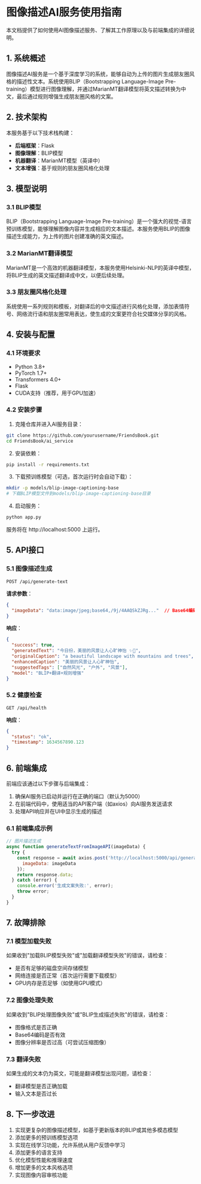 # 图像描述AI服务使用指南

本文档提供了如何使用AI图像描述服务、了解其工作原理以及与前端集成的详细说明。

## 1. 系统概述

图像描述AI服务是一个基于深度学习的系统，能够自动为上传的图片生成朋友圈风格的描述性文本。系统使用BLIP（Bootstrapping Language-Image Pre-training）模型进行图像理解，并通过MarianMT翻译模型将英文描述转换为中文，最后通过规则增强生成朋友圈风格的文案。

## 2. 技术架构

本服务基于以下技术栈构建：

- **后端框架**：Flask
- **图像理解**：BLIP模型
- **机器翻译**：MarianMT模型（英译中）
- **文本增强**：基于规则的朋友圈风格化处理

## 3. 模型说明

### 3.1 BLIP模型

BLIP（Bootstrapping Language-Image Pre-training）是一个强大的视觉-语言预训练模型，能够理解图像内容并生成相应的文本描述。本服务使用BLIP的图像描述生成能力，为上传的图片创建准确的英文描述。

### 3.2 MarianMT翻译模型

MarianMT是一个高效的机器翻译模型，本服务使用Helsinki-NLP的英译中模型，将BLIP生成的英文描述翻译成中文，以便后续处理。

### 3.3 朋友圈风格化处理

系统使用一系列规则和模板，对翻译后的中文描述进行风格化处理，添加表情符号、网络流行语和朋友圈常用表达，使生成的文案更符合社交媒体分享的风格。

## 4. 安装与配置

### 4.1 环境要求

- Python 3.8+
- PyTorch 1.7+
- Transformers 4.0+
- Flask
- CUDA支持（推荐，用于GPU加速）

### 4.2 安装步骤

1. 克隆仓库并进入AI服务目录：

```bash
git clone https://github.com/yourusername/FriendsBook.git
cd FriendsBook/ai_service
```

2. 安装依赖：

```bash
pip install -r requirements.txt
```

3. 下载预训练模型（可选，首次运行时会自动下载）：

```bash
mkdir -p models/blip-image-captioning-base
# 下载BLIP模型文件到models/blip-image-captioning-base目录
```

4. 启动服务：

```bash
python app.py
```

服务将在 http://localhost:5000 上运行。

## 5. API接口

### 5.1 图像描述生成

```
POST /api/generate-text
```

**请求参数**：

```json
{
  "imageData": "data:image/jpeg;base64,/9j/4AAQSkZJRg..."  // Base64编码的图像数据
}
```

**响应**：

```json
{
  "success": true,
  "generatedText": "今日份，美丽的风景让人心旷神怡 ✨🌈",
  "originalCaption": "a beautiful landscape with mountains and trees",
  "enhancedCaption": "美丽的风景让人心旷神怡",
  "suggestedTags": ["自然风光", "户外", "风景"],
  "model": "BLIP+翻译+规则增强"
}
```

### 5.2 健康检查

```
GET /api/health
```

**响应**：

```json
{
  "status": "ok",
  "timestamp": 1634567890.123
}
```

## 6. 前端集成

前端应该通过以下步骤与后端集成：

1. 确保AI服务已启动并运行在正确的端口（默认为5000）
2. 在前端代码中，使用适当的API客户端（如axios）向AI服务发送请求
3. 处理API响应并在UI中显示生成的描述

### 6.1 前端集成示例

```javascript
// 图片描述生成
async function generateTextFromImageAPI(imageData) {
  try {
    const response = await axios.post('http://localhost:5000/api/generate-text', {
      imageData: imageData
    });
    return response.data;
  } catch (error) {
    console.error('生成文案失败:', error);
    throw error;
  }
}
```

## 7. 故障排除

### 7.1 模型加载失败

如果收到"加载BLIP模型失败"或"加载翻译模型失败"的错误，请检查：

- 是否有足够的磁盘空间存储模型
- 网络连接是否正常（首次运行需要下载模型）
- GPU内存是否足够（如使用GPU模式）

### 7.2 图像处理失败

如果收到"BLIP处理图像失败"或"BLIP生成描述失败"的错误，请检查：

- 图像格式是否正确
- Base64编码是否有效
- 图像分辨率是否过高（可尝试压缩图像）

### 7.3 翻译失败

如果生成的文本仍为英文，可能是翻译模型出现问题，请检查：

- 翻译模型是否正确加载
- 输入文本是否过长

## 8. 下一步改进

1. 实现更复杂的图像描述模型，如基于更新版本的BLIP或其他多模态模型
2. 添加更多的预训练模型选项
3. 实现在线学习功能，允许系统从用户反馈中学习
4. 添加更多的语言支持
5. 优化模型性能和推理速度
6. 增加更多的文本风格选项
7. 实现图像内容审核功能